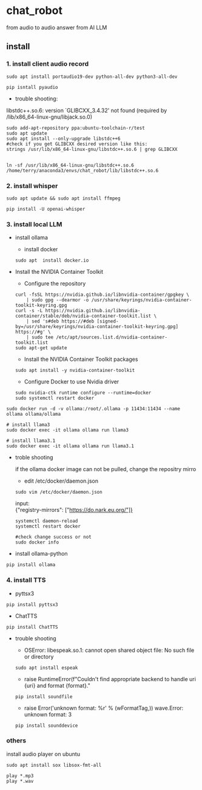 # chat_robot
from audio to audio answer from AI LLM

## install

### 1. install client audio record
```
sudo apt install portaudio19-dev python-all-dev python3-all-dev

pip isntall pyaudio

```

- trouble shooting:

libstdc++.so.6: version `GLIBCXX_3.4.32' not found (required by /lib/x86_64-linux-gnu/libjack.so.0)

```
sudo add-apt-repository ppa:ubuntu-toolchain-r/test
sudo apt update
sudo apt install --only-upgrade libstdc++6
#check if you get GLIBCXX desired version like this:
strings /usr/lib/x86_64-linux-gnu/libstdc++.so.6 | grep GLIBCXX


ln -sf /usr/lib/x86_64-linux-gnu/libstdc++.so.6 /home/terry/anaconda3/envs/chat_robot/lib/libstdc++.so.6
```

### 2. install whisper
```
sudo apt update && sudo apt install ffmpeg

pip install -U openai-whisper
```

### 3. install local LLM
- install ollama

    - install docker
    ```
    sudo apt  install docker.io
    ```

- Install the NVIDIA Container Toolkit⁠
    - Configure the repository
    ```
    curl -fsSL https://nvidia.github.io/libnvidia-container/gpgkey \
        | sudo gpg --dearmor -o /usr/share/keyrings/nvidia-container-toolkit-keyring.gpg
    curl -s -L https://nvidia.github.io/libnvidia-container/stable/deb/nvidia-container-toolkit.list \
        | sed 's#deb https://#deb [signed-by=/usr/share/keyrings/nvidia-container-toolkit-keyring.gpg] https://#g' \
        | sudo tee /etc/apt/sources.list.d/nvidia-container-toolkit.list
    sudo apt-get update

    ```

    - Install the NVIDIA Container Toolkit packages

    ```
    sudo apt install -y nvidia-container-toolkit

    ```

    - Configure Docker to use Nvidia driver
    ```
    sudo nvidia-ctk runtime configure --runtime=docker
    sudo systemctl restart docker

    ```

```
sudo docker run -d -v ollama:/root/.ollama -p 11434:11434 --name ollama ollama/ollama

# install llama3
sudo docker exec -it ollama ollama run llama3

# install llama3.1
sudo docker exec -it ollama ollama run llama3.1

```
- troble shooting

    if the ollama docker image can not be pulled, change the repositry mirro

    - edit /etc/docker/daemon.json
    ```
    sudo vim /etc/docker/daemon.json
    ```
    input: <br/>
    {"registry-mirrors": ["https://do.nark.eu.org/"]}

    ```
    systemctl daemon-reload
    systemctl restart docker

    #check change success or not
    sudo docker info
    ```
- install ollama-python
```
pip install ollama
```


### 4. install TTS
- pyttsx3
```
pip install pyttsx3
```

- ChatTTS
```
pip install ChatTTS
```

- trouble shooting

    - OSError: libespeak.so.1: cannot open shared object file: No such file or directory

    ```
    sudo apt install espeak

    ```


    - raise RuntimeError(f"Couldn't find appropriate backend to handle uri {uri} and format {format}."

    ```
    pip install soundfile

    ```

    - raise Error('unknown format: %r' % (wFormatTag,)) wave.Error: unknown format: 3

    ```
    pip install sounddevice

    ```

### others
install audio player on ubuntu
```
sudo apt install sox libsox-fmt-all

play *.mp3
play *.wav
```